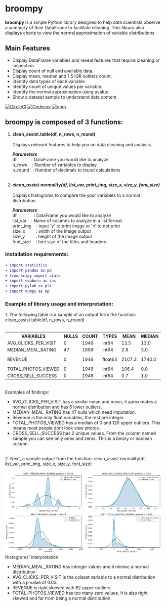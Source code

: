 # broompy
**broompy** is a simple Python library designed to 
help data scientists observe a summary of their 
DataFrame to facilitate cleaning. This library also 
displays charts to view the normal approximation of 
variable distributions.

Main Features
-------------
  - Display DataFrame variables and reveal features 
    that require cleaning or inspection.
  - Display count of null and available data.
  - Display mean, median and 1.5 IQR outliers count.
  - Identify data types of each variable.
  - Identify count of unique values per variable.
  - Identify the normal approximation using pvalue.
  - Show a dataset sample to understand data content.

[![CircleCI](https://img.shields.io/circleci/project/github/ntkme/github-buttons/master.svg)](https://circleci.com/gh/ntkme/github-buttons)
[![Codecov](https://img.shields.io/codecov/c/github/ntkme/github-buttons.svg)](https://codecov.io/gh/ntkme/github-buttons)
[![npm](https://img.shields.io/npm/v/github-buttons)](https://www.npmjs.com/github-buttons)



**broompy is composed of 3 functions:**
---------
1. **clean_assist.table(df, n_rows, n_round)**<br><br>
    Displays relevant features to help you on data cleaning and analysis.<br>
    
    ***Parameters***<br>
    df  &nbsp;&nbsp;&nbsp;&nbsp;&nbsp;&nbsp;&nbsp;&nbsp;&nbsp;&nbsp;   : DataFrame you would like to analyze<br>
    n_rows &nbsp;&nbsp; : Number of variables to display<br>
    n_round &nbsp; :  Number of decimals to round calculations<br><br>
2. ***clean_assist.normality(df, list_var, print_img, size_x, size_y, font_size)***<br><br>
    Displays histograms to compare the your variables to a normal distribution.<br>
    
    ***Parameters***<br>
    df  &nbsp;&nbsp;&nbsp;&nbsp;&nbsp;&nbsp;&nbsp;&nbsp;&nbsp;&nbsp;&nbsp;&nbsp;   : DataFrame you would like to analyze<br>
    list_var &nbsp;&nbsp; : Name of columns to analyze in a list format<br>
    print_img &nbsp;&nbsp; : input 'y' to print image or 'n' to not print<br>
    size_x &nbsp;&nbsp;&nbsp;&nbsp;&nbsp;&nbsp;&nbsp; :  width of the image output<br>
    size_y &nbsp;&nbsp;&nbsp;&nbsp;&nbsp;&nbsp;&nbsp; :  height of the image output<br>
    font_size &nbsp;&nbsp; :  font size of the titles and headers<br>

### Installation requirements:
```diff
+ import statistics
+ import pandas as pd
+ from scipy import stats
+ import seaborn as sns
+ import pylab as plt
+ import numpy as np
```

<!DOCTYPE html>
<html>
<body>
  
<h3>Example of library usage and interpretation:</h3>
1. The following table is a sample of an output form the function: clean_assist.table(df, n_rows, n_round)<br><br>

<table>
     <tr>
      <th>VARIABLES</th>
      <th>NULLS</th>
      <th>COUNT</th>
      <th>TYPES</th>
      <th>MEAN</th>
      <th>MEDIAN</th>
      <th>UNIQUES</th>
      <th>SAMPLE_________________________________</th>
      <th>Outliers</th>
      <th>pval(Norm)</th>
    </tr>
    <tr height="20">
      <td>AVG_CLICKS_PER_VISIT</td>
      <td>0</td>
      <td>1946</td>
      <td>int64</td>
      <td>13.5</td>
      <td>13.0</td>
      <td>15</td>
      <td>[11, 13, 12, 13, 13, 17, 10, 13, 12, 12]</td>
      <td>[6,0]</td>
      <td>0.03</td>
    </tr>
    <tr>
      <td>MEDIAN_MEAL_RATING</td>
      <td>47</td>
      <td>1899</td>
      <td>int64</td>
      <td>2.8</td>
      <td>3.0</td>
      <td>5</td>
      <td>[3, 3, 3, 3, 3, 2, 4, 3, 3, 3]</td>
      <td>[0,13]</td>
      <td>3e-06</td>
    </tr>
    <tr>
      <td>REVENUE</td>
      <td>0</td>
      <td>1946</td>
      <td>float64</td>
      <td>2107.3</td>
      <td>1740.0</td>
      <td>859</td>
      <td>[1880, 1495, 2572.5, 1647, 1923, 1250]</td>
      <td>[0,82]</td>
      <td>1e-21</td>
    </tr>
    <tr>
      <td>TOTAL_PHOTOS_VIEWED</td>
      <td>0</td>
      <td>1946</td>
      <td>int64</td>
      <td>106.4</td>
      <td>0.0</td>
      <td>371</td>
      <td>[0, 90, 0, 0, 253, 0, 705, 0, 0, 0]</td>
      <td>[0,120]</td>
      <td>5e-90</td>
    </tr>
      <td>CROSS_SELL_SUCCESS</td>
      <td>0</td>
      <td>1946</td>
      <td>int64</td>
      <td>0.7</td>
      <td>1.0</td>
      <td>2</td>
      <td>[1, 1, 1, 0, 1, 1, 0, 1, 1, 1]</td>
      <td></td>
      <td>1e-159</td>
</table><br>
Examples of findings:<br>
<ul>
  <li>AVG_CLICKS_PER_VISIT has a similar mean and mean, it aproximates a normal distribution and has 6 lower outliers.</li>
  <li>MEDIAN_MEAL_RATING has 47 nulls which need imputation.</li>
  <li>Revenue is the only float variables, the rest are integer.</li>
  <li>TOTAL_PHOTOS_VIEWED has a median of 0 and 120 upper outliers. This means most people dont look view photos.</li>
  <li>CROSS_SELL_SUCCESS has 2 unique values. From the column named sample you can see only ones and zeros. This is a binary or boolean column.</li>
</ul>
<br>
2. Next, a sample output from the function: clean_assist.normality(df, list_var, print_img, size_x, size_y, font_size)<br><br>
<img src="https://raw.githubusercontent.com/juanduranc/Clean-Assist/master/normality.png" />
<br>
Histograms' interpretation:<br>
<ul>
  <li>MEDIAN_MEAL_RATING has interger values and it mimisc a normal distribution.</li>
  <li>AVG_CLICKS_PER_VISIT is the colsest variable to a normal distribution with a p value of 0.03.</li>
  <li>REVENUE is right skewed with 82 upper outliers.</li>
  <li>TOTAL_PHOTOS_VIEWED has too many zero values. It is also right skewed and far from being a normal distribution.</li>
</ul>
</body>
</html>


